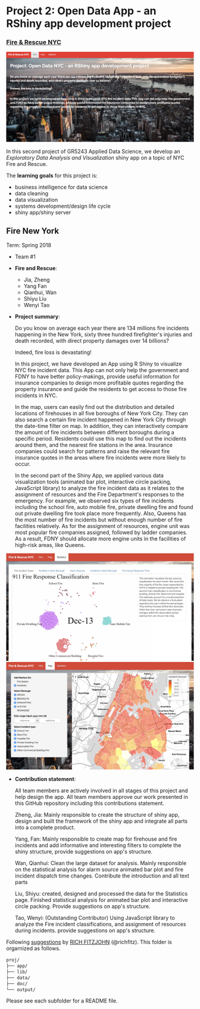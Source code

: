 # Project 2: Open Data App - an RShiny app development project

### [Fire & Rescue NYC](https://guanzy.shinyapps.io/trafficcare2/)

![screenshot](doc/shinyapp1.png)

In this second project of GR5243 Applied Data Science, we develop an *Exploratory Data Analysis and Visualization* shiny app on a topic of NYC Fire and Rescue. 

The **learning goals** for this project is:

- business intelligence for data science
- data cleaning
- data visualization
- systems development/design life cycle
- shiny app/shiny server


## Fire New York
Term: Spring 2018

+ Team #1
+ **Fire and Rescue**: 
	+ Jia, Zheng
	+ Yang Fan
	+ Qianhui, Wan
	+ Shiyu Liu
	+ Wenyi Tao

+ **Project summary**: 
	
	Do you know on average each year there are 134 millions fire incidents happening in the New York, sixty three hundred firefighter's injuries and death recorded, with direct property damages over 14 billions? 
	
	Indeed, fire loss is devastating!
		
	In this project, we have developed an App using R Shiny to visualize NYC fire incident data. This App can not only help the government and FDNY to have better policy-makings, provide useful information for insurance companies to design more profitable quotes regarding the property insurance and guide the residents to get access to those fire incidents in NYC. 

	In the map, users can easily find out the distribution and detailed locations of firehouses in all five boroughs of New York City. They can also search a certain fire incident happened in New York City through the date-time filter on map. In addition, they can interactively compare the amount of fire incidents between different boroughs during a specific period. Residents could use this map to find out the incidents around them, and the nearest fire stations in the area. Insurance companies could search for patterns and raise the relevant fire insurance quotes in the areas where fire incidents were more likely to occur. 

	In the second part of the Shiny App, we applied various data visualization tools (animated bar plot, interactive circle packing, JavaScript library) to analyze the fire incident data as it relates to the assignment of resources and the Fire Department's responses to the emergency. For example, we observed six types of fire incidents including the school fire, auto mobile fire, private dwelling fire and found out private dwelling fire took place more frequently. Also, Queens has the most number of fire incidents but without enough number of fire facilities relatively. As for the assignment of resources, engine unit was most popular fire companies assigned, followed by ladder companies. As a result, FDNY should allocate more engine units in the facilities of high-risk areas, like Queens. 
	
![screenshot](doc/shinyapp2.png)
![screenshot](doc/shinyapp3.png)

+ **Contribution statement**: 
	
	All team members are actively involved in all stages of this project and help design the app. All team members approve our work presented in this GitHub repository including this contributions statement. 

	Zheng, Jia: Mainly responsible to create the structure of shiny app, design and built the framework of the shiny app and integrate all parts into a complete product. 
	
	Yang, Fan: Mainly responsible to create map for firehouse and fire incidents and add informative and interesting filters to complete the shiny structure, provide suggestions on app's structure. 

	Wan, Qianhui: Clean the large dataset for analysis. Mainly responsible on the statistical analysis for alarm source animated bar plot and fire incident dispatch time changes. Contribute the introduction and all text parts
	
	Liu, Shiyu: created, designed and processed the data for the Statistics page. Finished statistical analysis for animated bar plot and interactive circle packing. Provide suggestions on app's structure.

	Tao, Wenyi: (Outstanding Contributor) Using JavaScript library to analyze the Fire incident classifications, and assignment of resources during incidents. provide suggestions on app's structure.




Following [suggestions](http://nicercode.github.io/blog/2013-04-05-projects/) by [RICH FITZJOHN](http://nicercode.github.io/about/#Team) (@richfitz). This folder is orgarnized as follows.

```
proj/
├── app/
├── lib/
├── data/
├── doc/
└── output/
```

Please see each subfolder for a README file.

